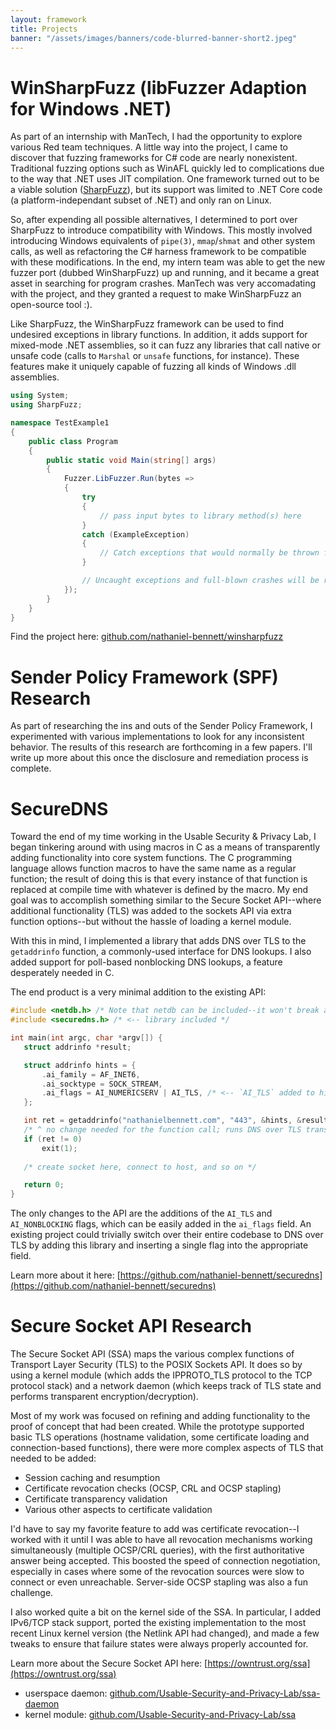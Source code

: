 ```yaml
---
layout: framework
title: Projects
banner: "/assets/images/banners/code-blurred-banner-short2.jpeg"
---
```


<!-- TODO: add libSPF2 CVEs here -->

# WinSharpFuzz (libFuzzer Adaption for Windows .NET)

As part of an internship with ManTech, I had the opportunity to explore various 
Red team techniques. A little way into the project, I came to discover that fuzzing 
frameworks for C# code are nearly nonexistent. Traditional fuzzing options such as 
WinAFL quickly led to complications due to the way that .NET uses JIT compilation. 
One framework turned out to be a viable solution ([SharpFuzz](https://github.com/metalnem/sharpfuzz)), 
but its support was limited to .NET Core code (a platform-independant subset of .NET) 
and only ran on Linux.

So, after expending all possible alternatives, I determined to port over SharpFuzz to 
introduce compatibility with Windows. This mostly involved introducing Windows equivalents 
of `pipe(3)`, `mmap`/`shmat` and other system calls, as well as refactoring the C# harness 
framework to be compatible with these modifications. In the end, my intern team was able to 
get the new fuzzer port (dubbed WinSharpFuzz) up and running, and it became a great asset 
in searching for program crashes. ManTech was very accomadating with the project, and they 
granted a request to make WinSharpFuzz an open-source tool :).

Like SharpFuzz, the WinSharpFuzz framework can be used to find undesired exceptions in library 
functions. In addition, it adds support for mixed-mode .NET assemblies, so it can fuzz any 
libraries that call native or unsafe code (calls to `Marshal` or `unsafe` functions, for instance). 
These features make it uniquely capable of fuzzing all kinds of Windows .dll assemblies.

```cs
using System;
using SharpFuzz;

namespace TestExample1
{
    public class Program
    {
        public static void Main(string[] args)
        {
            Fuzzer.LibFuzzer.Run(bytes =>
            {
                try
                {
                    // pass input bytes to library method(s) here
                }
                catch (ExampleException)
                {
                    // Catch exceptions that would normally be thrown from methods
                }

                // Uncaught exceptions and full-blown crashes will be reported
            });
        }
    }
}
```

Find the project here: [github.com/nathaniel-bennett/winsharpfuzz](https://github.com/nathaniel-bennett/winsharpfuzz)

# Sender Policy Framework (SPF) Research

As part of researching the ins and outs of the Sender Policy Framework, I experimented 
with various implementations to look for any inconsistent behavior. The results of this 
research are forthcoming in a few papers. I'll write up more about this once the 
disclosure and remediation process is complete.

# SecureDNS

Toward the end of my time working in the Usable Security & Privacy Lab, I began 
tinkering around with using macros in C as a means of transparently adding 
functionality into core system functions. The C programming language allows 
function macros to have the same name as a regular function; the result of doing 
this is that every instance of that function is replaced at compile time with whatever 
is defined by the macro. My end goal was to accomplish something similar to the 
Secure Socket API--where additional functionality (TLS) was added to the sockets 
API via extra function options--but without the hassle of loading a kernel module.

With this in mind, I implemented a library that adds DNS over TLS to the `getaddrinfo` 
function, a commonly-used interface for DNS lookups. I also added support for poll-based 
nonblocking DNS lookups, a feature desperately needed in C.

The end product is a very minimal addition to the existing API:

```c
#include <netdb.h> /* Note that netdb can be included--it won't break anything */
#include <securedns.h> /* <-- library included */

int main(int argc, char *argv[]) {
   struct addrinfo *result;

   struct addrinfo hints = {
       .ai_family = AF_INET6,
       .ai_socktype = SOCK_STREAM,
       .ai_flags = AI_NUMERICSERV | AI_TLS, /* <-- `AI_TLS` added to hints */
   };

   int ret = getaddrinfo("nathanielbennett.com", "443", &hints, &result); 
   /* ^ no change needed for the function call; runs DNS over TLS transparently */
   if (ret != 0)
       exit(1);
   
   /* create socket here, connect to host, and so on */

   return 0;
}
```

The only changes to the API are the additions of the `AI_TLS` and `AI_NONBLOCKING` 
flags, which can be easily added in the `ai_flags` field. An existing project could 
trivially switch over their entire codebase to DNS over TLS by adding this library and 
inserting a single flag into the appropriate field.

Learn more about it here: [https://github.com/nathaniel-bennett/securedns](https://github.com/nathaniel-bennett/securedns)


# Secure Socket API Research

The Secure Socket API (SSA) maps the various complex functions of Transport Layer Security (TLS) to the POSIX Sockets API. It does so by using a kernel module (which adds the 
IPPROTO_TLS protocol to the TCP protocol stack) and a network daemon (which keeps track 
of TLS state and performs transparent encryption/decryption).

Most of my work was focused on refining and adding functionality to the proof of concept 
that had been created. While the prototype supported basic TLS operations (hostname 
validation, some certificate loading and connection-based functions), there were more 
complex aspects of TLS that needed to be added:

* Session caching and resumption
* Certificate revocation checks (OCSP, CRL and OCSP stapling)
* Certificate transparency validation
* Various other aspects to certificate validation

I'd have to say my favorite feature to add was certificate revocation--I worked with it 
until I was able to have all revocation mechanisms working simultaneously (multiple 
OCSP/CRL queries), with the first authoritative answer being accepted. This boosted the 
speed of connection negotiation, especially in cases where some of the revocation 
sources were slow to connect or even unreachable. Server-side OCSP stapling was also a 
fun challenge.

I also worked quite a bit on the kernel side of the SSA. In particular, I added IPv6/TCP stack support, ported the existing implementation to the most recent Linux kernel version (the Netlink API had changed), and made a few tweaks to ensure that failure states were always properly accounted for.

Learn more about the Secure Socket API here: [https://owntrust.org/ssa](https://owntrust.org/ssa)

- userspace daemon: [github.com/Usable-Security-and-Privacy-Lab/ssa-daemon](https://github.com/Usable-Security-and-Privacy-Lab/ssa-daemon)
- kernel module: [github.com/Usable-Security-and-Privacy-Lab/ssa](https://github.com/Usable-Security-and-Privacy-Lab/ssa)
